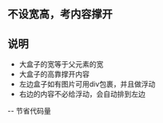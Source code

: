 不设宽高，考内容撑开
--------
说明
----
- 大盒子的宽等于父元素的宽
- 大盒子的高靠撑开内容
- 左边盒子如有图片可用div包裹，并且做浮动
- 右边的内容不必给浮动，会自动排到左边

-- 节省代码量